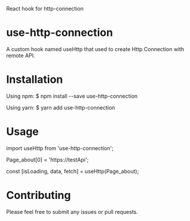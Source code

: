 React hook for http-connection

 
# use-http-connection
A custom hook named useHttp  that used to create Http Connection with remote API.

# Installation


Using npm:
$ npm install --save use-http-connection

Using yarn:
$ yarn add use-http-connection


# Usage
import useHttp from 'use-http-connection';

Page_about[0] = 'https://testApi';

const [isLoading, data, fetch] = useHttp(Page_about);


# Contributing

Please feel free to submit any issues or pull requests.
